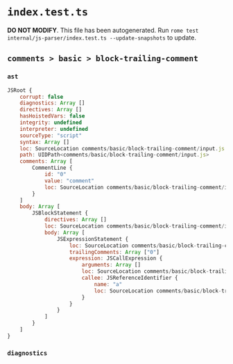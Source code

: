 # `index.test.ts`

**DO NOT MODIFY**. This file has been autogenerated. Run `rome test internal/js-parser/index.test.ts --update-snapshots` to update.

## `comments > basic > block-trailing-comment`

### `ast`

```javascript
JSRoot {
	corrupt: false
	diagnostics: Array []
	directives: Array []
	hasHoistedVars: false
	integrity: undefined
	interpreter: undefined
	sourceType: "script"
	syntax: Array []
	loc: SourceLocation comments/basic/block-trailing-comment/input.js 1:0-5:0
	path: UIDPath<comments/basic/block-trailing-comment/input.js>
	comments: Array [
		CommentLine {
			id: "0"
			value: "comment"
			loc: SourceLocation comments/basic/block-trailing-comment/input.js 3:4-3:13
		}
	]
	body: Array [
		JSBlockStatement {
			directives: Array []
			loc: SourceLocation comments/basic/block-trailing-comment/input.js 1:0-4:1
			body: Array [
				JSExpressionStatement {
					loc: SourceLocation comments/basic/block-trailing-comment/input.js 2:4-2:8
					trailingComments: Array ["0"]
					expression: JSCallExpression {
						arguments: Array []
						loc: SourceLocation comments/basic/block-trailing-comment/input.js 2:4-2:7
						callee: JSReferenceIdentifier {
							name: "a"
							loc: SourceLocation comments/basic/block-trailing-comment/input.js 2:4-2:5 (a)
						}
					}
				}
			]
		}
	]
}
```

### `diagnostics`

```

```
